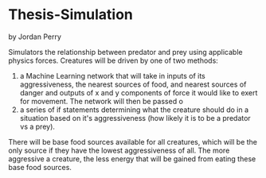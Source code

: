 # Thesis-Simulation
by Jordan Perry

Simulators the relationship between predator and prey using applicable physics forces.
Creatures will be driven by one of two methods:
1. a Machine Learning network that will take in inputs of its aggressiveness, the nearest sources of food, and nearest sources of danger and outputs of x and y components of force it would like to exert for movement. The network will then be passed o
2. a series of if statements determining what the creature should do in a situation based on it's aggressiveness (how likely it is to be a predator vs a prey).

There will be base food sources available for all creatures, which will be the only source if they have the lowest aggressiveness of all. The more aggressive a creature, the less energy that will be gained from eating these base food sources.
